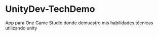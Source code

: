 # UnityDev-TechDemo
 App para One Game Studio donde demuestro mis habilidades técnicas utilizando unity
